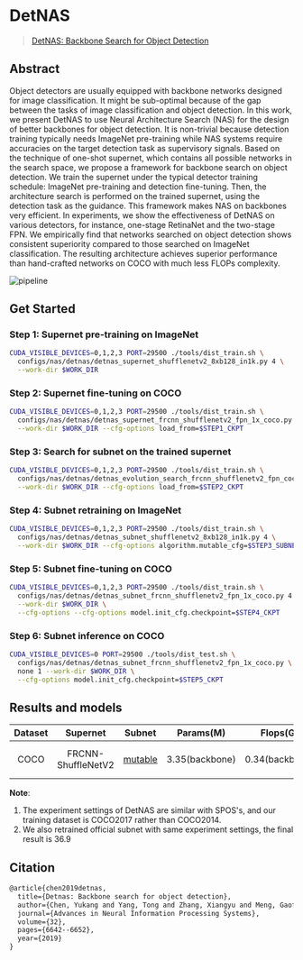 # DetNAS

> [DetNAS: Backbone Search for Object Detection](https://arxiv.org/abs/1903.10979)

<!-- [ALGORITHM] -->

## Abstract

Object detectors are usually equipped with backbone networks designed for image classification. It might be sub-optimal because of the gap between the tasks of image classification and object detection. In this work, we present DetNAS to use Neural Architecture Search (NAS) for the design of better backbones for object detection. It is non-trivial because detection training typically needs ImageNet pre-training while NAS systems require accuracies on the target detection task as supervisory signals. Based on the technique of one-shot supernet, which contains all possible networks in the search space, we propose a framework for backbone search on object detection. We train the supernet under the typical detector training schedule: ImageNet pre-training and detection fine-tuning. Then, the architecture search is performed on the trained supernet, using the detection task as the guidance. This framework makes NAS on backbones very efficient. In experiments, we show the effectiveness of DetNAS on various detectors, for instance, one-stage RetinaNet and the two-stage FPN. We empirically find that networks searched on object detection shows consistent superiority compared to those searched on ImageNet classification. The resulting architecture achieves superior performance than hand-crafted networks on COCO with much less FLOPs complexity.

![pipeline](https://user-images.githubusercontent.com/88702197/187425296-64baa22a-9422-46cd-bd95-47e3e5707f75.jpg)

## Get Started

### Step 1: Supernet pre-training on ImageNet

```bash
CUDA_VISIBLE_DEVICES=0,1,2,3 PORT=29500 ./tools/dist_train.sh \
  configs/nas/detnas/detnas_supernet_shufflenetv2_8xb128_in1k.py 4 \
  --work-dir $WORK_DIR
```

### Step 2: Supernet fine-tuning on COCO

```bash
CUDA_VISIBLE_DEVICES=0,1,2,3 PORT=29500 ./tools/dist_train.sh \
  configs/nas/detnas/detnas_supernet_frcnn_shufflenetv2_fpn_1x_coco.py 4 \
  --work-dir $WORK_DIR --cfg-options load_from=$STEP1_CKPT
```

### Step 3: Search for subnet on the trained supernet

```bash
CUDA_VISIBLE_DEVICES=0,1,2,3 PORT=29500 ./tools/dist_train.sh \
  configs/nas/detnas/detnas_evolution_search_frcnn_shufflenetv2_fpn_coco.py 4 \
  --work-dir $WORK_DIR --cfg-options load_from=$STEP2_CKPT
```

### Step 4: Subnet retraining on ImageNet

```bash
CUDA_VISIBLE_DEVICES=0,1,2,3 PORT=29500 ./tools/dist_train.sh \
  configs/nas/detnas/detnas_subnet_shufflenetv2_8xb128_in1k.py 4 \
  --work-dir $WORK_DIR --cfg-options algorithm.mutable_cfg=$STEP3_SUBNET_YAML  # or modify the config directly
```

### Step 5: Subnet fine-tuning on COCO

```bash
CUDA_VISIBLE_DEVICES=0,1,2,3 PORT=29500 ./tools/dist_train.sh \
  configs/nas/detnas/detnas_subnet_frcnn_shufflenetv2_fpn_1x_coco.py 4 \
  --work-dir $WORK_DIR \
  --cfg-options --cfg-options model.init_cfg.checkpoint=$STEP4_CKPT
```

### Step 6: Subnet inference on COCO

```bash
CUDA_VISIBLE_DEVICES=0 PORT=29500 ./tools/dist_test.sh \
  configs/nas/detnas/detnas_subnet_frcnn_shufflenetv2_fpn_1x_coco.py \
  none 1 --work-dir $WORK_DIR \
  --cfg-options model.init_cfg.checkpoint=$STEP5_CKPT
```

## Results and models

| Dataset |      Supernet      |                                                                                                              Subnet                                                                                                               |   Params(M)    |    Flops(G)    | mAP  |                           Config                            |                                                                                                                                                                                                                                                                                                               Download                                                                                                                                                                                                                                                                                                               |     Remarks      |
| :-----: | :----------------: | :-------------------------------------------------------------------------------------------------------------------------------------------------------------------------------------------------------------------------------: | :------------: | :------------: | :--: | :---------------------------------------------------------: | :----------------------------------------------------------------------------------------------------------------------------------------------------------------------------------------------------------------------------------------------------------------------------------------------------------------------------------------------------------------------------------------------------------------------------------------------------------------------------------------------------------------------------------------------------------------------------------------------------------------------------------: | :--------------: |
|  COCO   | FRCNN-ShuffleNetV2 | [mutable](https://download.openmmlab.com/mmrazor/v0.1/nas/detnas/detnas_subnet_frcnn_shufflenetv2_fpn_1x_coco/detnas_subnet_frcnn_shufflenetv2_fpn_1x_coco_bbox_backbone_flops-0.34M_mAP-37.5_20211222-67fea61f_mutable_cfg.yaml) | 3.35(backbone) | 0.34(backbone) | 37.5 | [config](./detnas_subnet_frcnn_shufflenetv2_fpn_1x_coco.py) | [pretrain](https://download.openmmlab.com/mmrazor/v0.1/nas/detnas/detnas_subnet_frcnn_shufflenetv2_fpn_1x_coco/detnas_subnet_shufflenetv2_8xb128_in1k_acc-74.08_20211223-92e9b66a.pth) \|[model](https://download.openmmlab.com/mmrazor/v0.1/nas/detnas/detnas_subnet_frcnn_shufflenetv2_fpn_1x_coco/detnas_subnet_frcnn_shufflenetv2_fpn_1x_coco_bbox_backbone_flops-0.34M_mAP-37.5_20211222-67fea61f.pth) \| [log](https://download.openmmlab.com/mmrazor/v0.1/nas/detnas/detnas_subnet_frcnn_shufflenetv2_fpn_1x_coco/detnas_subnet_frcnn_shufflenetv2_fpn_1x_coco_bbox_backbone_flops-0.34M_mAP-37.5_20211222-67fea61f.log.json) | MMRazor searched |

**Note**:

1. The experiment settings of DetNAS are similar with SPOS's, and our training dataset is COCO2017 rather than COCO2014.
2. We also retrained official subnet with same experiment settings, the final result is 36.9

## Citation

```latex
@article{chen2019detnas,
  title={Detnas: Backbone search for object detection},
  author={Chen, Yukang and Yang, Tong and Zhang, Xiangyu and Meng, Gaofeng and Xiao, Xinyu and Sun, Jian},
  journal={Advances in Neural Information Processing Systems},
  volume={32},
  pages={6642--6652},
  year={2019}
}
```
